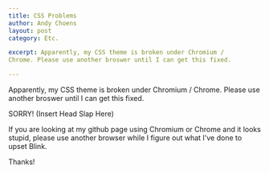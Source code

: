 ```yaml
---
title: CSS Problems
author: Andy Choens
layout: post
category: Etc.

excerpt: Apparently, my CSS theme is broken under Chromium /
Chrome. Please use another broswer until I can get this fixed.

---
```


Apparently, my CSS theme is broken under Chromium / Chrome. Please
use another broswer until I can get this fixed.

SORRY! (Insert Head Slap Here)

If you are looking at my github page using Chromium or Chrome and it
looks stupid, please use another browser while I figure out what I've
done to upset Blink.

Thanks!
